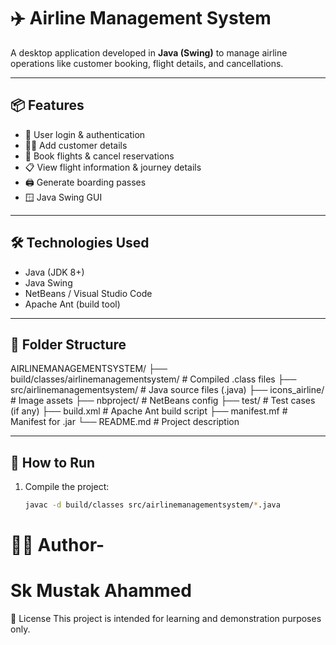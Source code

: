 # ✈️ Airline Management System

A desktop application developed in **Java (Swing)** to manage airline operations like customer booking, flight details, and cancellations.

---

## 📦 Features

- 👤 User login & authentication
- 🧑‍✈️ Add customer details
- 📅 Book flights & cancel reservations
- 📋 View flight information & journey details
- 🖨️ Generate boarding passes
- 🪟 Java Swing GUI

---

## 🛠 Technologies Used

- Java (JDK 8+)
- Java Swing
- NetBeans / Visual Studio Code
- Apache Ant (build tool)

---

## 📁 Folder Structure

AIRLINEMANAGEMENTSYSTEM/
├── build/classes/airlinemanagementsystem/ # Compiled .class files
├── src/airlinemanagementsystem/ # Java source files (.java)
├── icons_airline/ # Image assets
├── nbproject/ # NetBeans config
├── test/ # Test cases (if any)
├── build.xml # Apache Ant build script
├── manifest.mf # Manifest for .jar
└── README.md # Project description


---

## 🔧 How to Run

1. Compile the project:
   ```bash
   javac -d build/classes src/airlinemanagementsystem/*.java

# 👨‍💻 Author-
# Sk Mustak Ahammed

📜 License
This project is intended for learning and demonstration purposes only.

